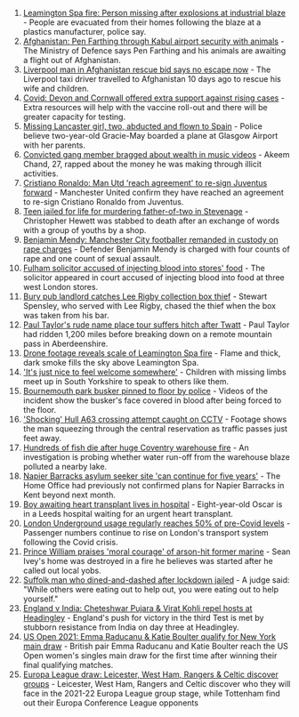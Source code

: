 1. [Leamington Spa fire: Person missing after explosions at industrial blaze](https://www.bbc.co.uk/news/uk-england-coventry-warwickshire-58357327?at_medium=RSS&at_campaign=KARANGA) - People are evacuated from their homes following the blaze at a plastics manufacturer, police say.
2. [Afghanistan: Pen Farthing through Kabul airport security with animals](https://www.bbc.co.uk/news/uk-england-essex-58360419?at_medium=RSS&at_campaign=KARANGA) - The Ministry of Defence says Pen Farthing and his animals are awaiting a flight out of Afghanistan.
3. [Liverpool man in Afghanistan rescue bid says no escape now](https://www.bbc.co.uk/news/uk-england-merseyside-58357891?at_medium=RSS&at_campaign=KARANGA) - The Liverpool taxi driver travelled to Afghanistan 10 days ago to rescue his wife and children.
4. [Covid: Devon and Cornwall offered extra support against rising cases](https://www.bbc.co.uk/news/uk-england-cornwall-58360869?at_medium=RSS&at_campaign=KARANGA) - Extra resources will help with the vaccine roll-out and there will be greater capacity for testing.
5. [Missing Lancaster girl, two, abducted and flown to Spain](https://www.bbc.co.uk/news/uk-england-lancashire-58361471?at_medium=RSS&at_campaign=KARANGA) - Police believe two-year-old Gracie-May boarded a plane at Glasgow Airport with her parents.
6. [Convicted gang member bragged about wealth in music videos](https://www.bbc.co.uk/news/uk-england-nottinghamshire-58357528?at_medium=RSS&at_campaign=KARANGA) - Akeem Chand, 27, rapped about the money he was making through illicit activities.
7. [Cristiano Ronaldo: Man Utd 'reach agreement' to re-sign Juventus forward](https://www.bbc.co.uk/sport/football/58359561?at_medium=RSS&at_campaign=KARANGA) - Manchester United confirm they have reached an agreement to re-sign Cristiano Ronaldo from Juventus.
8. [Teen jailed for life for murdering father-of-two in Stevenage](https://www.bbc.co.uk/news/uk-england-beds-bucks-herts-58360645?at_medium=RSS&at_campaign=KARANGA) - Christopher Hewett was stabbed to death after an exchange of words with a group of youths by a shop.
9. [Benjamin Mendy: Manchester City footballer remanded in custody on rape charges](https://www.bbc.co.uk/news/uk-england-manchester-58353366?at_medium=RSS&at_campaign=KARANGA) - Defender Benjamin Mendy is charged with four counts of rape and one count of sexual assault.
10. [Fulham solicitor accused of injecting blood into stores' food](https://www.bbc.co.uk/news/uk-england-london-58351768?at_medium=RSS&at_campaign=KARANGA) - The solicitor appeared in court accused of injecting blood into food at three west London stores.
11. [Bury pub landlord catches Lee Rigby collection box thief](https://www.bbc.co.uk/news/uk-england-manchester-58359182?at_medium=RSS&at_campaign=KARANGA) - Stewart Spensley, who served with Lee Rigby, chased the thief when the box was taken from his bar.
12. [Paul Taylor's rude name place tour suffers hitch after Twatt](https://www.bbc.co.uk/news/uk-england-58357499?at_medium=RSS&at_campaign=KARANGA) - Paul Taylor had ridden 1,200 miles before breaking down on a remote mountain pass in Aberdeenshire.
13. [Drone footage reveals scale of Leamington Spa fire](https://www.bbc.co.uk/news/uk-england-coventry-warwickshire-58358533?at_medium=RSS&at_campaign=KARANGA) - Flame and thick, dark smoke fills the sky above Leamington Spa.
14. ['It's just nice to feel welcome somewhere'](https://www.bbc.co.uk/news/uk-england-south-yorkshire-58361569?at_medium=RSS&at_campaign=KARANGA) - Children with missing limbs meet up in South Yorkshire to speak to others like them.
15. [Bournemouth park busker pinned to floor by police](https://www.bbc.co.uk/news/uk-england-dorset-58347979?at_medium=RSS&at_campaign=KARANGA) - Videos of the incident show the busker's face covered in blood after being forced to the floor.
16. ['Shocking' Hull A63 crossing attempt caught on CCTV](https://www.bbc.co.uk/news/uk-england-humber-58345196?at_medium=RSS&at_campaign=KARANGA) - Footage shows the man squeezing through the central reservation as traffic passes just feet away.
17. [Hundreds of fish die after huge Coventry warehouse fire](https://www.bbc.co.uk/news/uk-england-coventry-warwickshire-58348849?at_medium=RSS&at_campaign=KARANGA) - An investigation is probing whether water run-off from the warehouse blaze polluted a nearby lake.
18. [Napier Barracks asylum seeker site 'can continue for five years'](https://www.bbc.co.uk/news/uk-england-kent-58362536?at_medium=RSS&at_campaign=KARANGA) - The Home Office had previously not confirmed plans for Napier Barracks in Kent beyond next month.
19. [Boy awaiting heart transplant lives in hospital](https://www.bbc.co.uk/news/uk-england-leeds-58357933?at_medium=RSS&at_campaign=KARANGA) - Eight-year-old Oscar is in a Leeds hospital waiting for an urgent heart transplant.
20. [London Underground usage regularly reaches 50% of pre-Covid levels](https://www.bbc.co.uk/news/uk-england-london-58360193?at_medium=RSS&at_campaign=KARANGA) - Passenger numbers continue to rise on London's transport system following the Covid crisis.
21. [Prince William praises 'moral courage' of arson-hit former marine](https://www.bbc.co.uk/news/uk-england-tees-58356422?at_medium=RSS&at_campaign=KARANGA) - Sean Ivey's home was destroyed in a fire he believes was started after he called out local yobs.
22. [Suffolk man who dined-and-dashed after lockdown jailed](https://www.bbc.co.uk/news/uk-england-suffolk-58360420?at_medium=RSS&at_campaign=KARANGA) - A judge said: "While others were eating out to help out, you were eating out to help yourself."
23. [England v India: Cheteshwar Pujara & Virat Kohli repel hosts at Headingley](https://www.bbc.co.uk/sport/cricket/58361859?at_medium=RSS&at_campaign=KARANGA) - England's push for victory in the third Test is met by stubborn resistance from India on day three at Headingley.
24. [US Open 2021: Emma Raducanu & Katie Boulter qualify for New York main draw](https://www.bbc.co.uk/sport/tennis/58363744?at_medium=RSS&at_campaign=KARANGA) - British pair Emma Raducanu and Katie Boulter reach the US Open women's singles main draw for the first time after winning their final qualifying matches.
25. [Europa League draw: Leicester, West Ham, Rangers & Celtic discover groups](https://www.bbc.co.uk/sport/football/58353604?at_medium=RSS&at_campaign=KARANGA) - Leicester, West Ham, Rangers and Celtic discover who they will face in the 2021-22 Europa League group stage, while Tottenham find out their Europa Conference League opponents
